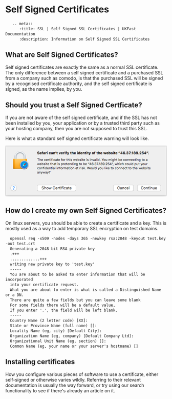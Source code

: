 # Self Signed Certificates

```eval_rst
   .. meta::
      :title: SSL | Self Signed SSL Certificates | UKFast Documentation
      :description: Information on Self Signed SSL Certificates

```

## What are Self Signed Certificates?

Self signed certificates are exactly the same as a normal SSL certificate. The only difference between a self signed certificate and a purchased SSL from a company such as comodo, is that the purchased SSL will be signed by a recognised certificate authority, and the self signed certificate is signed, as the name implies, by you.

## Should you trust a Self Signed Certficate?

If you are not aware of the self signed certificate, and if the SSL has not been installed by you, your application or by a trusted third party such as your hosting company, then you are not supposed to trust this SSL.

Here is what a standard self signed certificate warning will look like.

![SelfSignedCertificateWarning](files/selfsignedwarning.png)


## How do I create my own Self Signed Certificates?

On linux servers, you should be able to create a certificate and a key. This is mostly used as a way to add temporary SSL encryption on test domains.

```console
  openssl req -x509 -nodes -days 365 -newkey rsa:2048 -keyout test.key -out test.crt
  Generating a 2048 bit RSA private key
  .+++
  .............+++
  writing new private key to 'test.key'
  -----
  You are about to be asked to enter information that will be incorporated
  into your certificate request.
  What you are about to enter is what is called a Distinguished Name or a DN.
  There are quite a few fields but you can leave some blank
  For some fields there will be a default value,
  If you enter '.', the field will be left blank.
  -----
  Country Name (2 letter code) [XX]:
  State or Province Name (full name) []:
  Locality Name (eg, city) [Default City]:
  Organization Name (eg, company) [Default Company Ltd]:
  Organizational Unit Name (eg, section) []:
  Common Name (eg, your name or your server's hostname) []
```

## Installing certificates

How you configure various pieces of software to use a certificate, either self-signed or otherwise varies wildly. Referring to their relevant documentation is usually the way forward, or try using our search functionality to see if there's already an article on it.
